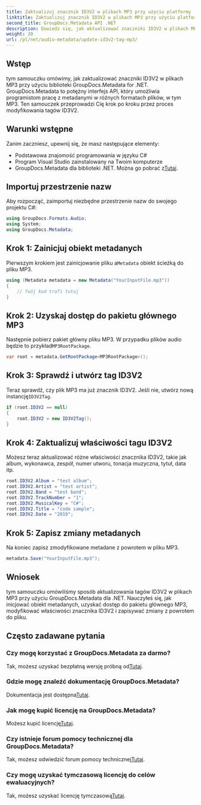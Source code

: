 ```yaml
---
title: Zaktualizuj znacznik ID3V2 w plikach MP3 przy użyciu platformy .NET
linktitle: Zaktualizuj znacznik ID3V2 w plikach MP3 przy użyciu platformy .NET
second_title: GroupDocs.Metadata API .NET
description: Dowiedz się, jak aktualizować znaczniki ID3V2 w plikach MP3 przy użyciu platformy .NET i narzędzia GroupDocs.Metadata w celu wydajnego zarządzania plikami.
weight: 20
url: /pl/net/audio-metadata/update-id3v2-tag-mp3/
---
```

## Wstęp
tym samouczku omówimy, jak zaktualizować znaczniki ID3V2 w plikach MP3 przy użyciu biblioteki GroupDocs.Metadata for .NET. GroupDocs.Metadata to potężny interfejs API, który umożliwia programistom pracę z metadanymi w różnych formatach plików, w tym MP3. Ten samouczek przeprowadzi Cię krok po kroku przez proces modyfikowania tagów ID3V2.
## Warunki wstępne
Zanim zaczniesz, upewnij się, że masz następujące elementy:
- Podstawowa znajomość programowania w języku C#
- Program Visual Studio zainstalowany na Twoim komputerze
-  GroupDocs.Metadata dla biblioteki .NET. Można go pobrać z[Tutaj](https://releases.groupdocs.com/metadata/net/).

## Importuj przestrzenie nazw
Aby rozpocząć, zaimportuj niezbędne przestrzenie nazw do swojego projektu C#:
```csharp
using GroupDocs.Formats.Audio;
using System;
using GroupDocs.Metadata;
```
## Krok 1: Zainicjuj obiekt metadanych
 Pierwszym krokiem jest zainicjowanie pliku a`Metadata` obiekt ścieżką do pliku MP3.
```csharp
using (Metadata metadata = new Metadata("YourInputFile.mp3"))
{
    // Twój kod trafi tutaj
}
```
## Krok 2: Uzyskaj dostęp do pakietu głównego MP3
 Następnie pobierz pakiet główny pliku MP3. W przypadku plików audio będzie to przykład`MP3RootPackage`.
```csharp
var root = metadata.GetRootPackage<MP3RootPackage>();
```
## Krok 3: Sprawdź i utwórz tag ID3V2
 Teraz sprawdź, czy plik MP3 ma już znacznik ID3V2. Jeśli nie, utwórz nową instancję`ID3V2Tag`.
```csharp
if (root.ID3V2 == null)
{
    root.ID3V2 = new ID3V2Tag();
}
```
## Krok 4: Zaktualizuj właściwości tagu ID3V2
Możesz teraz aktualizować różne właściwości znacznika ID3V2, takie jak album, wykonawca, zespół, numer utworu, tonacja muzyczna, tytuł, data itp.
```csharp
root.ID3V2.Album = "test album";
root.ID3V2.Artist = "test artist";
root.ID3V2.Band = "test band";
root.ID3V2.TrackNumber = "1";
root.ID3V2.MusicalKey = "C#";
root.ID3V2.Title = "code sample";
root.ID3V2.Date = "2019";
```
## Krok 5: Zapisz zmiany metadanych
Na koniec zapisz zmodyfikowane metadane z powrotem w pliku MP3.
```csharp
metadata.Save("YourInputFile.mp3");
```

## Wniosek
tym samouczku omówiliśmy sposób aktualizowania tagów ID3V2 w plikach MP3 przy użyciu GroupDocs.Metadata dla .NET. Nauczyłeś się, jak inicjować obiekt metadanych, uzyskać dostęp do pakietu głównego MP3, modyfikować właściwości znacznika ID3V2 i zapisywać zmiany z powrotem do pliku.

## Często zadawane pytania
### Czy mogę korzystać z GroupDocs.Metadata za darmo?
 Tak, możesz uzyskać bezpłatną wersję próbną od[Tutaj](https://releases.groupdocs.com/).
### Gdzie mogę znaleźć dokumentację GroupDocs.Metadata?
 Dokumentacja jest dostępna[Tutaj](https://tutorials.groupdocs.com/metadata/net/).
### Jak mogę kupić licencję na GroupDocs.Metadata?
 Możesz kupić licencję[Tutaj](https://purchase.groupdocs.com/buy).
### Czy istnieje forum pomocy technicznej dla GroupDocs.Metadata?
 Tak, możesz odwiedzić forum pomocy technicznej[Tutaj](https://forum.groupdocs.com/c/metadata/14).
### Czy mogę uzyskać tymczasową licencję do celów ewaluacyjnych?
 Tak, możesz uzyskać licencję tymczasową[Tutaj](https://purchase.groupdocs.com/temporary-license/).